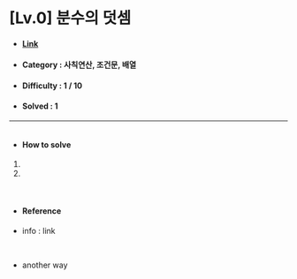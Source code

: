 # [Lv.0] 분수의 덧셈
* #### [Link](https://school.programmers.co.kr/learn/courses/30/lessons/82612)
* #### Category : 사칙연산, 조건문, 배열 
* #### Difficulty : 1 / 10  
* #### Solved : 1

<hr />

```js
```

* #### How to solve
1. 
2. 

<br />

* #### Reference 
* info : link 

<br />

* another way  
```js
```